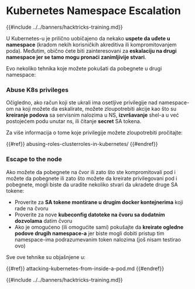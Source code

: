 # Kubernetes Namespace Escalation

{{#include ../../banners/hacktricks-training.md}}

U Kubernetes-u je prilično uobičajeno da nekako **uspete da uđete u namespace** (kradom nekih korisničkih akreditiva ili kompromitovanjem poda). Međutim, obično ćete biti zainteresovani za **eskalaciju na drugi namespace jer se tamo mogu pronaći zanimljivije stvari**.

Evo nekoliko tehnika koje možete pokušati da pobegnete u drugi namespace:

### Abuse K8s privileges

Očigledno, ako račun koji ste ukrali ima osetljive privilegije nad namespace-om na koji možete da eskalirate, možete zloupotrebiti akcije kao što su **kreiranje podova** sa servisnim nalozima u NS, **izvršavanje** shel-a u već postojećem podu unutar ns, ili čitanje **secret** SA tokena.

Za više informacija o tome koje privilegije možete zloupotrebiti pročitajte:

{{#ref}}
abusing-roles-clusterroles-in-kubernetes/
{{#endref}}

### Escape to the node

Ako možete da pobegnete na čvor ili zato što ste kompromitovali pod i možete da pobegnete ili zato što možete da kreirate privilegovani pod i pobegnete, mogli biste da uradite nekoliko stvari da ukradete druge SA tokene:

- Proverite za **SA tokene montirane u drugim docker kontejnerima** koji rade na čvoru
- Proverite za nove **kubeconfig datoteke na čvoru sa dodatnim dozvolama** datim čvoru
- Ako je omogućeno (ili omogućite sami) pokušajte da **kreirate ogledne podove drugih namespace-a** jer biste mogli dobiti pristup tim namespace-ima podrazumevanim token nalozima (još nisam testirao ovo)

Sve ove tehnike su objašnjene u:

{{#ref}}
attacking-kubernetes-from-inside-a-pod.md
{{#endref}}

{{#include ../../banners/hacktricks-training.md}}
